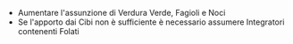 - Aumentare l'assunzione di Verdura Verde, Fagioli e Noci
- Se l'apporto dai Cibi non è sufficiente è necessario assumere Integratori contenenti Folati